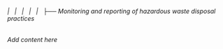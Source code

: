 ###### |   |   |   |   |   ├── Monitoring and reporting of hazardous waste disposal practices

*Add content here*